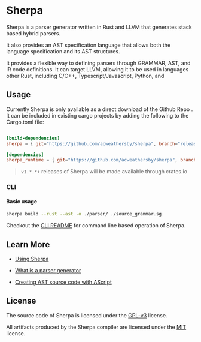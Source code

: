# Sherpa

Sherpa is a parser generator written in Rust and LLVM that generates stack based hybrid parsers. 

It also provides an AST specification language that allows both the language specification and its AST structures. 

It provides a flexible way to defining parsers through GRAMMAR, AST, and IR code definitions. It can target LLVM, allowing it to be used in languages other Rust, including C/C++, Typescript/Javascript,  Python, and 

## Usage 

Currently Sherpa is only available as a direct download of the Github Repo . It can be included in existing cargo projects by adding the following to the Cargo.toml file:

```toml

[build-dependencies]
sherpa = { git="https://github.com/acweathersby/sherpa", branch="release" }

[dependencies]
sherpa_runtime = { git="https://github.com/acweathersby/sherpa", branch="release" }

```
> `v1.*.*+` releases of Sherpa will be made available through crates.io

### CLI

#### Basic usage

```bash
sherpa build --rust --ast -o ./parser/ ./source_grammar.sg 
```

Checkout the [CLI README](./source/app/cli/README.md) for command line based operation of Sherpa. 

## Learn More

- [Using Sherpa](doc/introductory_tutorial.md)

- [What is a parser generator](doc/parser_generator.md)

- [Creating AST source code with AScript](doc/ascript.md)

## License

The source code of Sherpa is licensed under the [GPL-v3](./LICENSE.md) license. 

All artifacts produced by the Sherpa compiler are licensed under the [MIT](./ARTIFACT_LICENSE.md) license.
